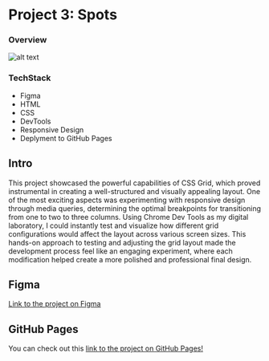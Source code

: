 # Project 3: Spots

### Overview

![alt text](./images/demo/Screenshot%202025-04-26%20at%204.19.33 AM.png)

### TechStack

- Figma
- HTML
- CSS
- DevTools
- Responsive Design
- Deplyment to GitHub Pages

## Intro

This project showcased the powerful capabilities of CSS Grid, which proved instrumental in creating a well-structured and visually appealing layout. One of the most exciting aspects was experimenting with responsive design through media queries, determining the optimal breakpoints for transitioning from one to two to three columns. Using Chrome Dev Tools as my digital laboratory, I could instantly test and visualize how different grid configurations would affect the layout across various screen sizes. This hands-on approach to testing and adjusting the grid layout made the development process feel like an engaging experiment, where each modification helped create a more polished and professional final design.

## Figma

[Link to the project on Figma](https://www.figma.com/file/BBNm2bC3lj8QQMHlnqRsga/Sprint-3-Project-%E2%80%94-Spots?type=design&node-id=2%3A60&mode=design&t=afgNFybdorZO6cQo-1)

## GitHub Pages

You can check out this
[link to the project on GitHub Pages!](https://garzaivan.github.io/se_project_spots/)
